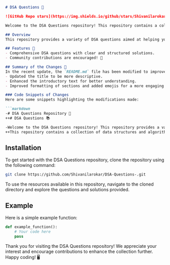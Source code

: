 ```markdown
# DSA Questions 🚀

![GitHub Repo stars](https://img.shields.io/github/stars/Shivanilarokar/DSA-Questions-) ![GitHub forks](https://img.shields.io/github/forks/Shivanilarokar/DSA-Questions-) ![GitHub issues](https://img.shields.io/github/issues/Shivanilarokar/DSA-Questions-)

Welcome to the DSA Questions repository! This repository contains a collection of data structures and algorithms (DSA) questions designed to help you enhance your coding skills. Whether you are preparing for coding interviews or just looking to improve your problem-solving abilities, you will find valuable resources here!

## Overview
This repository provides a variety of DSA questions aimed at helping you improve your data structures and algorithms skills.

## Features 🎉
- Comprehensive DSA questions with clear and structured solutions.
- Community contributions are encouraged! 🤝

## Summary of the Changes 📝
In the recent update, the `README.md` file has been modified to improve clarity and conciseness. Key changes include:
- Updated the title to be more descriptive.
- Enhanced the introductory text for better understanding.
- Improved formatting of sections and added emojis for a more engaging appearance.

### Code Snippets of Changes
Here are some snippets highlighting the modifications made:

```markdown
-# DSA Questions Repository 🚀
++# DSA Questions 📚

-Welcome to the DSA Questions repository! This repository provides a variety of DSA questions aimed at helping you improve your data structures and algorithms skills.
++This repository contains a collection of data structures and algorithms (DSA) questions designed to help you enhance your coding skills.
```

## Installation
To get started with the DSA Questions repository, clone the repository using the following command:

```bash
git clone https://github.com/Shivanilarokar/DSA-Questions-.git
```

To use the resources available in this repository, navigate to the cloned directory and explore the questions and solutions provided.

## Example
Here is a simple example function:

```python
def example_function():
    # Your code here
    pass
```

Thank you for visiting the DSA Questions repository! We appreciate your interest and encourage contributions to enhance the collection further. Happy coding! 🖥️
```